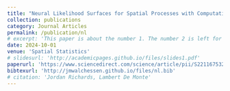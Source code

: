 ```yaml
---
title: "Neural Likelihood Surfaces for Spatial Processes with Computationally Intensive or Intractable Likelihoods"
collection: publications
category: Journal Articles
permalink: /publication/nl
# excerpt: 'This paper is about the number 1. The number 2 is left for future work.'
date: 2024-10-01
venue: 'Spatial Statistics'
# slidesurl: 'http://academicpages.github.io/files/slides1.pdf'
paperurl: 'https://www.sciencedirect.com/science/article/pii/S2211675324000393'
bibtexurl: 'http://jmwalchessen.github.io/files/nl.bib'
# citation: 'Jordan Richards, Lambert De Monte'
---
```

<!-- The contents above will be part of a list of publications, if the user clicks the link for the publication than the contents of section will be rendered as a full page, allowing you to provide more information about the paper for the reader. When publications are displayed as a single page, the contents of the above "citation" field will automatically be included below this section in a smaller font. -->
